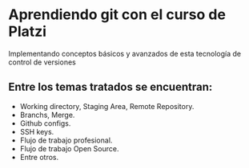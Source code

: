 # Aprendiendo git con el curso de Platzi
Implementando conceptos básicos y avanzados de esta tecnología de control de versiones
## Entre los temas tratados se encuentran:
- Working directory, Staging Area, Remote Repository.
- Branchs, Merge.
- Github configs.
- SSH keys.
- Flujo de trabajo profesional.
- Flujo de trabajo Open Source.
- Entre otros.
